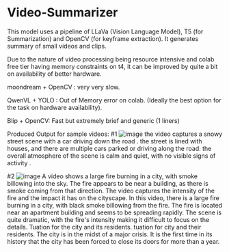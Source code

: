 # Video-Summarizer
This model uses a pipeline of LLaVa (Vision Language Model), T5 (for Summarization) and OpenCV (for keyframe extraction). It generates summary of small videos and clips. 

Due to the nature of video processing being resource intensive and colab free tier having memory constraints on t4, it can be improved by quite a bit on availability of better hardware. 

moondream + OpenCV : very very slow.

QwenVL + YOLO : Out of Memory error on colab. (Ideally the best option for the task on hardware availability).

Blip + OpenCV: Fast but extremely brief and generic (1 liners)



Produced Output for sample videos:
#1
![image](https://github.com/user-attachments/assets/2df0b481-832a-4d7a-906a-ee95917f74b0)
the video captures a snowy street scene with a car driving down the road . the street is lined with houses, and there are multiple cars parked or driving along the road. the overall atmosphere of the scene is calm and quiet, with no visible signs of activity .

#2
![image](https://github.com/user-attachments/assets/394ed4db-8390-4126-a65c-aff51ed61028)
A video shows a large fire burning in a city, with smoke billowing into the sky. The fire appears to be near a building, as there is smoke coming from that direction. The video captures the intensity of the fire and the impact it has on the cityscape. In this video, there is a large fire burning in a city, with black smoke billowing from the fire. The fire is located near an apartment building and seems to be spreading rapidly. The scene is quite dramatic, with the fire's intensity making it difficult to focus on the details. Tuation for the city and its residents. tuation for city and their residents. The city is in the midst of a major crisis. It is the first time in its history that the city has been forced to close its doors for more than a year.






